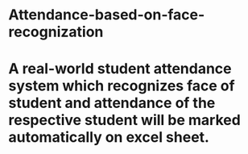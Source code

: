 # Attendance-based-on-face-recognization

<h1>A real-world student attendance system which recognizes face of student and attendance of the respective student will be marked automatically on excel sheet.</h1>
